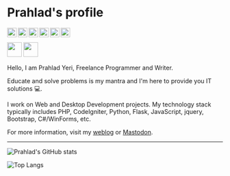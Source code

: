 # Prahlad's profile

[<img align="left" alt="prahladyeri | Email" width="22px" src="https://cdn.jsdelivr.net/npm/simple-icons@v3/icons/mail-dot-ru.svg" />](mailto:prahladyeri@yahoo.com)
[<img align="left" alt="prahladyeri | BlueSky" width="22px" src="https://unpkg.com/simple-icons@15.16.1/icons/bluesky.svg" />](https://bsky.app/profile/prahladyeri.bsky.social)
[<img align="left" alt="prahladyeri | Twitter" width="22px" src="https://cdn.jsdelivr.net/npm/simple-icons@v3/icons/twitter.svg" />](https://twitter.com/prahladyeri)
[<img align="left" alt="prahladyeri | Reddit" width="22px" src="https://cdn.jsdelivr.net/npm/simple-icons@v3/icons/reddit.svg" />](https://www.reddit.com/user/pyeri)
[<img align="left" alt="prahladyeri | Instagram" width="22px" src="https://cdn.jsdelivr.net/npm/simple-icons@v3/icons/mastodon.svg" />](https://mastodon.social/@prahladyeri)
[<img align="left" alt="prahladyeri | LinkedIn" width="22px" src="https://cdn.jsdelivr.net/npm/simple-icons@v3/icons/linkedin.svg" />](https://www.linkedin.com/in/prahlad-yeri-243a5316)
<br/><br/>
<img src="https://img.shields.io/badge/PayPal-blue?logo=paypal" height="34" />
<img src="https://img.shields.io/badge/Patreon-brown?logo=patreon" height="34" />
<br/>

Hello, I am Prahlad Yeri, Freelance Programmer and Writer.

Educate and solve problems is my mantra and I'm here to provide you IT solutions 💻.

I work on Web and Desktop Development projects. My technology stack typically includes PHP, CodeIgniter, Python, Flask, JavaScript, jquery, Bootstrap, C#/WinForms, etc.

For more information, visit my [weblog](https://prahladyeri.github.io) or <a rel="me" href="https://mastodon.social/@prahladyeri">Mastodon</a>.

---

![Prahlad's GitHub stats](https://github-readme-stats-eight-theta.vercel.app/api?username=prahladyeri&count_private=true&show_icons=true&theme=dark)

![Top Langs](https://github-readme-stats-eight-theta.vercel.app/api/top-langs/?username=prahladyeri&hide=smalltalk,cpp&langs_count=8&layout=compact&theme=dark)
